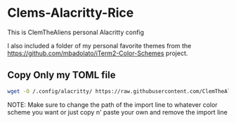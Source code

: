 # Clems-Alacritty-Rice

This is ClemTheAliens personal Alacritty config 

I also included a folder of my personal favorite themes from the https://github.com/mbadolato/iTerm2-Color-Schemes project.

## Copy Only my TOML file
```sh
wget -O /.config/alacritty/ https://raw.githubusercontent.com/ClemTheAlien/Clems-Alacritty-Rice/clem.yml
```

NOTE: Make sure to change the path of the import line to whatever color scheme you want or just copy n' paste your own and remove the import line 
